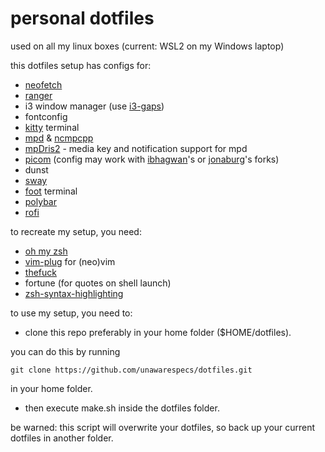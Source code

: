# personal dotfiles

used on all my linux boxes (current: WSL2 on my Windows laptop)

this dotfiles setup has configs for:
- [neofetch](https://github.com/dylanaraps/neofetch)
- [ranger](https://github.com/ranger/ranger)
- i3 window manager (use [i3-gaps](https://github.com/Airblader/i3))
- fontconfig
- [kitty](https://sw.kovidgoyal.net/kitty/) terminal
- [mpd](http://www.musicpd.org/) & [ncmpcpp](https://github.com/ncmpcpp/ncmpcpp)
- [mpDris2](https://github.com/eonpatapon/mpDris2) - media key and notification support for mpd
- [picom](https://github.com/tryone144/picom) (config may work with [ibhagwan](https://github.com/ibhagwan/picom)'s or [jonaburg](https://github.com/jonaburg/picom)'s forks)
- dunst
- [sway](https://github.com/swaywm/sway)
- [foot](https://codeberg.org/dnkl/foot) terminal
- [polybar](https://github.com/polybar/polybar)
- [rofi](https://github.com/davatorium/rofi)

to recreate my setup, you need:
- [oh my zsh](https://github.com/ohmyzsh/ohmyzsh)
- [vim-plug](https://github.com/junegunn/vim-plug) for (neo)vim
- [thefuck](https://github.com/nvbn/thefuck)
- fortune (for quotes on shell launch)
- [zsh-syntax-highlighting](https://github.com/zsh-users/zsh-syntax-highlighting)

to use my setup, you need to:
- clone this repo preferably in your home folder ($HOME/dotfiles).

you can do this by running

```
git clone https://github.com/unawarespecs/dotfiles.git
```

in your home folder.

- then execute make.sh inside the dotfiles folder.

be warned: this script will overwrite your dotfiles, so back up your current dotfiles in another folder.
